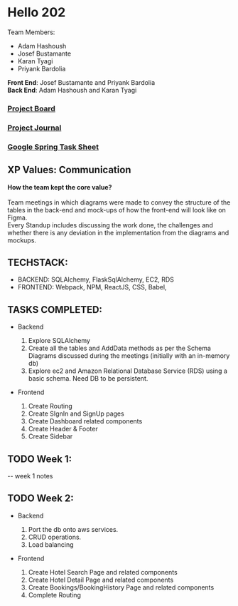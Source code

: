 # Hello 202
Team Members: 
- Adam Hashoush
- Josef Bustamante
- Karan Tyagi
- Priyank Bardolia

<b>Front End</b>: Josef Bustamante and Priyank Bardolia <br>
<b>Back End</b>: Adam Hashoush and Karan Tyagi

### <a href="https://github.com/gopinathsjsu/team-project-hello-202/projects/1">Project Board</a>
### <a href="https://docs.google.com/document/d/1a6bN8Y34nxDBmSwEWEm-3qTafa9f_odVDV1tf4mUmxI/edit?usp=sharing">Project Journal</a>
### <a href="https://docs.google.com/spreadsheets/d/1wgkN_WqxkeQRdMGvOr733T3c4LXscIJXHMCM-ewpsms/edit?usp=sharing">Google Spring Task Sheet</a>

## XP Values: Communication

<b>How the team kept the core value? <br></b><br>
Team meetings in which diagrams were made to convey the structure of the tables in the back-end and mock-ups of how the front-end will look like on Figma. <br>
Every Standup includes discussing the work done, the challenges and whether there is any deviation in the implementation from the diagrams and mockups.

## TECHSTACK:

- BACKEND: SQLAlchemy, FlaskSqlAlchemy, EC2, RDS
- FRONTEND: Webpack, NPM, ReactJS, CSS, Babel, 


## TASKS COMPLETED:

- Backend
  1. Explore SQLAlchemy
  2. Create all the tables and AddData methods as per the Schema Diagrams discussed during the meetings (initially with an in-memory db)
  3. Explore ec2 and Amazon Relational Database Service (RDS) using a basic schema. Need DB to be persistent.

- Frontend
  1. Create Routing
  2. Create SIgnIn and SignUp pages
  3. Create Dashboard related components
  4. Create Header & Footer
  5. Create Sidebar

## TODO Week 1:
  -- week 1 notes

## TODO Week 2:

- Backend
  1. Port the db onto aws services.
  2. CRUD operations.
  3. Load balancing

- Frontend
  1. Create Hotel Search Page and related components
  2. Create Hotel Detail Page and related components
  3. Create Bookings/BookingHistory Page and related components
  4. Complete Routing

